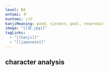 ```yaml
---
level: N3
onYomi: チ
kunYomi: いけ
kanjiMeaning: pond, cistern, pool, reservoir
image: "[[池.jpg]]"
tagLinks:
  - "[[kanji]]"
  - "[[japanese]]"
---
```

## character analysis